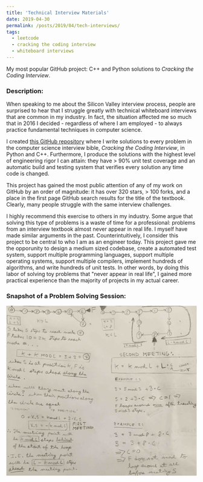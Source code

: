 ```yaml
---
title: 'Technical Interview Materials'
date: 2019-04-30
permalink: /posts/2019/04/tech-interviews/
tags:
  - leetcode
  - cracking the coding interview
  - whiteboard interviews
---
```


My most popular GitHub project: C++ and Python solutions to *Cracking the Coding Interview*.

### Description:

When speaking to me about the Silicon Valley interview process, people are surprised to hear that I struggle greatly with technical whiteboard interviews that are common in my industry. In fact, the situation affected me so much that in 2016 I decided - regardless of where I am employed - to always practice fundamental techniques in computer science. 

I created [this GitHub repository](https://github.com/alexhagiopol/cracking-the-coding-interview) where I write solutions to every problem in the computer science interview bible, *Cracking the Coding Interview*, in Python and C++. Furthermore, I produce the solutions with the highest level of engineering rigor I can attain: they have > 90% unit test coverage and an automatic build and testing system that verifies every solution any time code is changed. 

This project has gained the most public attention of any of my work on GitHub by an order of magnitude: it has over 320 stars, > 100 forks, and a place in the first page GitHub search results for the title of the textbook. Clearly, many people struggle with the same interview challenges. 

I highly recommend this exercise to others in my industry. Some argue that solving this type of problems is a waste of time for a professional: problems from an interview textbook almost never appear in real life. I myself have made similar arguments in the past. Counterintuitively, I consider this project to be central to who I am as an engineer today. This project gave me the opporunity to design a medium sized codebase, create a automated test system, support multiple programming languages, support multiple operating systems, support multiple compilers, implement hundreds of algorithms, and write hundreds of unit tests. In other words, by doing this labor of solving toy problems that "never appear in real life", I gained more practical experience than the majority of projects in my actual career. 

### Snapshot of a Problem Solving Session:

![CTCI Teaser Image](/content/interview_thumbnail.png)
